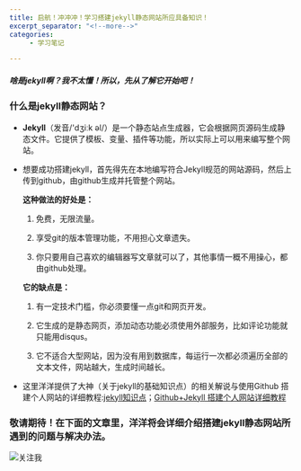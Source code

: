 ```yaml
---
title: 启航！冲冲冲！学习搭建jekyll静态网站所应具备知识！
excerpt_separator: "<!--more-->"
categories:
     - 学习笔记

---
```


##### 啥是jekyll啊？我不太懂！所以，先从了解它开始吧！
<!--more-->

### 什么是jekyll静态网站？
* **Jekyll**（发音/'dʒiːk əl/）是一个静态站点生成器，它会根据网页源码生成静态文件。它提供了模板、变量、插件等功能，所以实际上可以用来编写整个网站。

* 想要成功搭建jekyll，首先得先在本地编写符合Jekyll规范的网站源码，然后上传到github，由github生成并托管整个网站。
 
  **这种做法的好处是：**
  1. 免费，无限流量。

  2. 享受git的版本管理功能，不用担心文章遗失。

  3. 你只要用自己喜欢的编辑器写文章就可以了，其他事情一概不用操心，都由github处理。

  **它的缺点是：**

   1. 有一定技术门槛，你必须要懂一点git和网页开发。

  2. 它生成的是静态网页，添加动态功能必须使用外部服务，比如评论功能就只能用disqus。

  3. 它不适合大型网站，因为没有用到数据库，每运行一次都必须遍历全部的文本文件，网站越大，生成时间越长。

* 这里洋洋提供了大神（关于jekyll的基础知识点）的相关解说与使用Github 搭建个人网站的详细教程:[jekyll知识点](https://segmentfault.com/a/1190000018004704#articleHeader5)；[Github+Jekyll 搭建个人网站详细教程](https://www.jianshu.com/p/9f71e260925d)

### 敬请期待！在下面的文章里，洋洋将会详细介绍搭建jekyll静态网站所遇到的问题与解决办法。
![关注我](https://ss2.bdstatic.com/70cFvnSh_Q1YnxGkpoWK1HF6hhy/it/u=3465755933,1782364819&fm=26&gp=0.jpg)